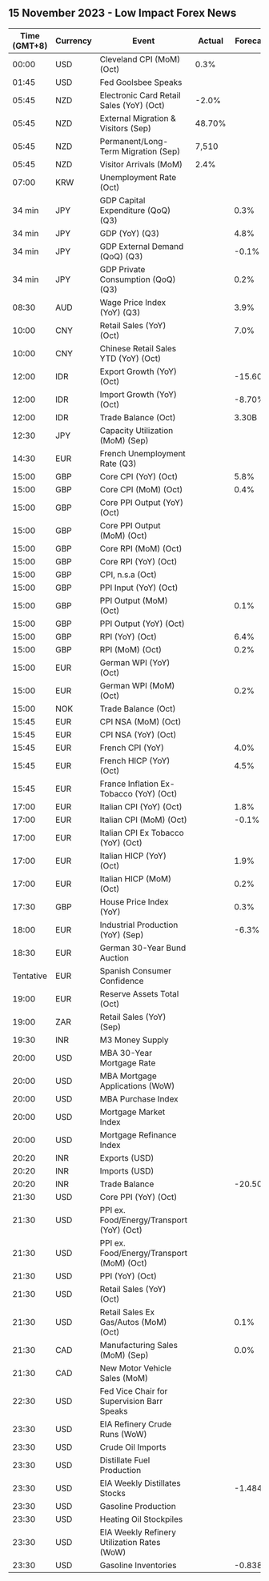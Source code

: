 ## 15 November 2023 - Low Impact Forex News

| Time (GMT+8) | Currency | Event | Actual | Forecast | Previous |
|------|----------|-------|--------|----------|----------|
| 00:00 | USD | Cleveland CPI (MoM) (Oct) | 0.3% |  | 0.5% |
| 01:45 | USD | Fed Goolsbee Speaks |  |  |  |
| 05:45 | NZD | Electronic Card Retail Sales (YoY) (Oct) | -2.0% |  | 1.6% |
| 05:45 | NZD | External Migration & Visitors (Sep) | 48.70% |  | 59.40% |
| 05:45 | NZD | Permanent/Long-Term Migration (Sep) | 7,510 |  | 12,350 |
| 05:45 | NZD | Visitor Arrivals (MoM) | 2.4% |  | -3.0% |
| 07:00 | KRW | Unemployment Rate (Oct) |  |  | 2.6% |
| 34 min | JPY | GDP Capital Expenditure (QoQ) (Q3) |  | 0.3% | -1.0% |
| 34 min | JPY | GDP (YoY) (Q3) |  | 4.8% | 3.5% |
| 34 min | JPY | GDP External Demand (QoQ) (Q3) |  | -0.1% | 1.8% |
| 34 min | JPY | GDP Private Consumption (QoQ) (Q3) |  | 0.2% | -0.6% |
| 08:30 | AUD | Wage Price Index (YoY) (Q3) |  | 3.9% | 3.6% |
| 10:00 | CNY | Retail Sales (YoY) (Oct) |  | 7.0% | 5.5% |
| 10:00 | CNY | Chinese Retail Sales YTD (YoY) (Oct) |  |  | 6.81% |
| 12:00 | IDR | Export Growth (YoY) (Oct) |  | -15.60% | -16.17% |
| 12:00 | IDR | Import Growth (YoY) (Oct) |  | -8.70% | -12.45% |
| 12:00 | IDR | Trade Balance (Oct) |  | 3.30B | 3.42B |
| 12:30 | JPY | Capacity Utilization (MoM) (Sep) |  |  | 0.5% |
| 14:30 | EUR | French Unemployment Rate (Q3) |  |  | 7.2% |
| 15:00 | GBP | Core CPI (YoY) (Oct) |  | 5.8% | 6.1% |
| 15:00 | GBP | Core CPI (MoM) (Oct) |  | 0.4% | 0.5% |
| 15:00 | GBP | Core PPI Output (YoY) (Oct) |  |  | 0.7% |
| 15:00 | GBP | Core PPI Output (MoM) (Oct) |  |  | 0.0% |
| 15:00 | GBP | Core RPI (MoM) (Oct) |  |  | 0.4% |
| 15:00 | GBP | Core RPI (YoY) (Oct) |  |  | 7.6% |
| 15:00 | GBP | CPI, n.s.a (Oct) |  |  | 132.00 |
| 15:00 | GBP | PPI Input (YoY) (Oct) |  |  | -2.6% |
| 15:00 | GBP | PPI Output (MoM) (Oct) |  | 0.1% | 0.4% |
| 15:00 | GBP | PPI Output (YoY) (Oct) |  |  | -0.1% |
| 15:00 | GBP | RPI (YoY) (Oct) |  | 6.4% | 8.9% |
| 15:00 | GBP | RPI (MoM) (Oct) |  | 0.2% | 0.5% |
| 15:00 | EUR | German WPI (YoY) (Oct) |  |  | -4.1% |
| 15:00 | EUR | German WPI (MoM) (Oct) |  | 0.2% | 0.2% |
| 15:00 | NOK | Trade Balance (Oct) |  |  | 45.6B |
| 15:45 | EUR | CPI NSA (MoM) (Oct) |  |  | -0.50% |
| 15:45 | EUR | CPI NSA (YoY) (Oct) |  |  | 4.90% |
| 15:45 | EUR | French CPI (YoY) |  | 4.0% | 4.9% |
| 15:45 | EUR | French HICP (YoY) (Oct) |  | 4.5% | 5.7% |
| 15:45 | EUR | France Inflation Ex-Tobacco (YoY) (Oct) |  |  | 4.80% |
| 17:00 | EUR | Italian CPI (YoY) (Oct) |  | 1.8% | 5.3% |
| 17:00 | EUR | Italian CPI (MoM) (Oct) |  | -0.1% | 0.2% |
| 17:00 | EUR | Italian CPI Ex Tobacco (YoY) (Oct) |  |  | 5.1% |
| 17:00 | EUR | Italian HICP (YoY) (Oct) |  | 1.9% | 5.6% |
| 17:00 | EUR | Italian HICP (MoM) (Oct) |  | 0.2% | 1.7% |
| 17:30 | GBP | House Price Index (YoY) |  | 0.3% | 0.2% |
| 18:00 | EUR | Industrial Production (YoY) (Sep) |  | -6.3% | -5.1% |
| 18:30 | EUR | German 30-Year Bund Auction |  |  | 3.040% |
| Tentative | EUR | Spanish Consumer Confidence |  |  | 77.2 |
| 19:00 | EUR | Reserve Assets Total (Oct) |  |  | 1,113.49B |
| 19:00 | ZAR | Retail Sales (YoY) (Sep) |  |  | -0.5% |
| 19:30 | INR | M3 Money Supply |  |  | 10.8% |
| 20:00 | USD | MBA 30-Year Mortgage Rate |  |  | 7.61% |
| 20:00 | USD | MBA Mortgage Applications (WoW) |  |  | 2.5% |
| 20:00 | USD | MBA Purchase Index |  |  | 129.0 |
| 20:00 | USD | Mortgage Market Index |  |  | 165.9 |
| 20:00 | USD | Mortgage Refinance Index |  |  | 347.3 |
| 20:20 | INR | Exports (USD) |  |  | 34.47B |
| 20:20 | INR | Imports (USD) |  |  | 53.84B |
| 20:20 | INR | Trade Balance |  | -20.50B | -19.37B |
| 21:30 | USD | Core PPI (YoY) (Oct) |  |  | 2.7% |
| 21:30 | USD | PPI ex. Food/Energy/Transport (YoY) (Oct) |  |  | 2.8% |
| 21:30 | USD | PPI ex. Food/Energy/Transport (MoM) (Oct) |  |  | 0.2% |
| 21:30 | USD | PPI (YoY) (Oct) |  |  | 2.2% |
| 21:30 | USD | Retail Sales (YoY) (Oct) |  |  | 3.75% |
| 21:30 | USD | Retail Sales Ex Gas/Autos (MoM) (Oct) |  | 0.1% | 0.6% |
| 21:30 | CAD | Manufacturing Sales (MoM) (Sep) |  | 0.0% | 0.7% |
| 21:30 | CAD | New Motor Vehicle Sales (MoM) |  |  | 158.5K |
| 22:30 | USD | Fed Vice Chair for Supervision Barr Speaks |  |  |  |
| 23:30 | USD | EIA Refinery Crude Runs (WoW) |  |  | 0.062M |
| 23:30 | USD | Crude Oil Imports |  |  | 0.348M |
| 23:30 | USD | Distillate Fuel Production |  |  | -0.153M |
| 23:30 | USD | EIA Weekly Distillates Stocks |  | -1.484M | -0.792M |
| 23:30 | USD | Gasoline Production |  |  | -0.330M |
| 23:30 | USD | Heating Oil Stockpiles |  |  | 0.304M |
| 23:30 | USD | EIA Weekly Refinery Utilization Rates (WoW) |  |  | -0.2% |
| 23:30 | USD | Gasoline Inventories |  | -0.838M | 0.065M |
